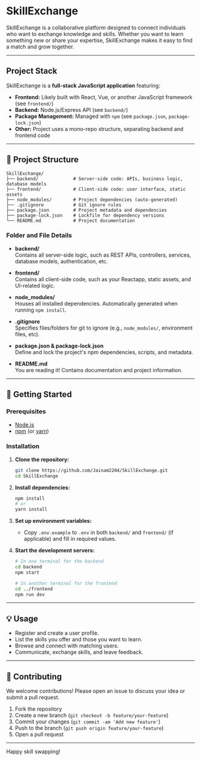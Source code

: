 # SkillExchange

SkillExchange is a collaborative platform designed to connect individuals who want to exchange knowledge and skills. Whether you want to learn something new or share your expertise, SkillExchange makes it easy to find a match and grow together.

---

## Project Stack

SkillExchange is a **full-stack JavaScript application** featuring:

- **Frontend:** Likely built with React, Vue, or another JavaScript framework (see `frontend/`)
- **Backend:** Node.js/Express API (see `backend/`)
- **Package Management:** Managed with `npm` (see `package.json`, `package-lock.json`)
- **Other:** Project uses a mono-repo structure, separating backend and frontend code

---

## 📁 Project Structure

```
SkillExchange/
├── backend/             # Server-side code: APIs, business logic, database models
├── frontend/            # Client-side code: user interface, static assets
├── node_modules/        # Project dependencies (auto-generated)
├── .gitignore           # Git ignore rules
├── package.json         # Project metadata and dependencies
├── package-lock.json    # Lockfile for dependency versions
└── README.md            # Project documentation
```

### Folder and File Details

- **backend/**  
  Contains all server-side logic, such as REST APIs, controllers, services, database models, authentication, etc.

- **frontend/**  
  Contains all client-side code, such as your Reactapp, static assets, and UI-related logic.

- **node_modules/**  
  Houses all installed dependencies. Automatically generated when running `npm install`.

- **.gitignore**  
  Specifies files/folders for git to ignore (e.g., `node_modules/`, environment files, etc).

- **package.json & package-lock.json**  
  Define and lock the project's npm dependencies, scripts, and metadata.

- **README.md**  
  You are reading it! Contains documentation and project information.

---

## 🚀 Getting Started

### Prerequisites

- [Node.js](https://nodejs.org/)
- [npm](https://www.npmjs.com/) (or [yarn](https://yarnpkg.com/))

### Installation

1. **Clone the repository:**
   ```bash
   git clone https://github.com/Jainam2204/SkillExchange.git
   cd SkillExchange
   ```

2. **Install dependencies:**
   ```bash
   npm install
   # or
   yarn install
   ```

3. **Set up environment variables:**
   - Copy `.env.example` to `.env` in both `backend/` and `frontend/` (if applicable) and fill in required values.

4. **Start the development servers:**
   ```bash
   # In one terminal for the backend
   cd backend
   npm start

   # In another terminal for the frontend
   cd ../frontend
   npm run dev
   ```

---

## 💡 Usage

- Register and create a user profile.
- List the skills you offer and those you want to learn.
- Browse and connect with matching users.
- Communicate, exchange skills, and leave feedback.

---

## 🤝 Contributing

We welcome contributions! Please open an issue to discuss your idea or submit a pull request.

1. Fork the repository
2. Create a new branch (`git checkout -b feature/your-feature`)
3. Commit your changes (`git commit -am 'Add new feature'`)
4. Push to the branch (`git push origin feature/your-feature`)
5. Open a pull request

---

Happy skill swapping!